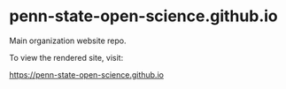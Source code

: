 # penn-state-open-science.github.io
Main organization website repo.

To view the rendered site, visit:

<https://penn-state-open-science.github.io>
